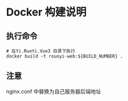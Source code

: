 # Docker 构建说明

## 执行命令

```shell
# 在Yi.RuoYi.Vue3 目录下执行
docker build -t rouoyi-web:${BUILD_NUMBER} .

```

## 注意

nginx.conf 中替换为自己服务器后端地址